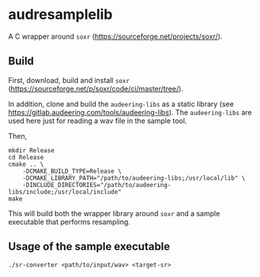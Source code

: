 # audresamplelib

A C wrapper around `soxr` (https://sourceforge.net/projects/soxr/).


## Build
First, download, build and install `soxr` (https://sourceforge.net/p/soxr/code/ci/master/tree/).

In addition, clone and build the `audeering-libs` as a static library (see 
https://gitlab.audeering.com/tools/audeering-libs). The `audeering-libs` are 
used here just for reading a wav file in the sample tool.  

Then,
```
mkdir Release
cd Release
cmake .. \
    -DCMAKE_BUILD_TYPE=Release \
    -DCMAKE_LIBRARY_PATH="/path/to/audeering-libs;/usr/local/lib" \
    -DINCLUDE_DIRECTORIES="/path/to/audeering-libs/include;/usr/local/include"
make
```
This will build both the wrapper library around `soxr` and a sample executable 
that performs resampling.

## Usage of the sample executable
```
./sr-converter <path/to/input/wav> <target-sr>
```